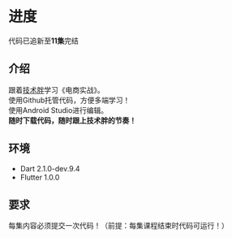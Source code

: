 # 进度
代码已追新至**11集**完结  

## 介绍
跟着[技术胖](https://jspang.com/)学习《电商实战》。  
使用Github托管代码，方便多端学习！  
使用Android Studio进行编辑。  
**随时下载代码，随时跟上技术胖的节奏！**  

## 环境
- Dart 2.1.0-dev.9.4  
- Flutter 1.0.0  

## 要求
每集内容必须提交一次代码！（前提：每集课程结束时代码可运行！）  

